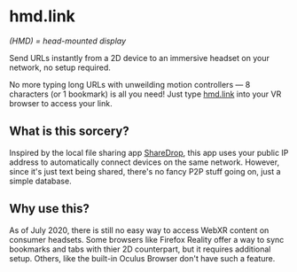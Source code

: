# hmd.link

*(HMD) = head-mounted display*

Send URLs instantly from a 2D device to an immersive headset on your network, no setup required.

No more typing long URLs with unweilding motion controllers — 8 characters (or 1 bookmark) is all you need! Just type [hmd.link](https://hmd.link) into your VR browser to access your link.

## What is this sorcery?

Inspired by the local file sharing app [ShareDrop](https://www.sharedrop.io/), this app uses your public IP address to automatically connect devices on the same network. However, since it's just  text being shared, there's no fancy P2P stuff going on, just a simple database.

## Why use this?

As of July 2020, there is still no easy way to access WebXR content on consumer headsets. Some browsers like Firefox Reality offer a way to sync bookmarks and tabs with thier 2D counterpart, but it requires additional setup. Others, like the built-in Oculus Browser don't have such a feature.